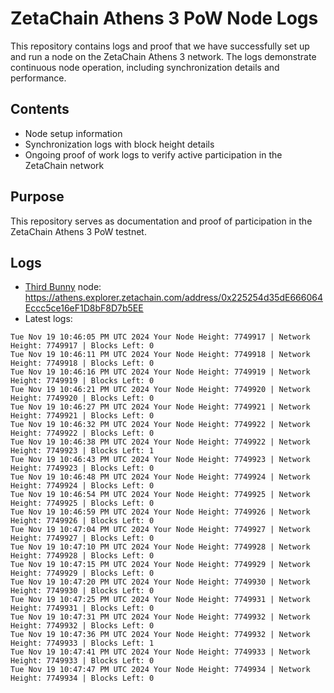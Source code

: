 # ZetaChain Athens 3 PoW Node Logs
This repository contains logs and proof that we have successfully set up and run a node on the ZetaChain Athens 3 network. The logs demonstrate continuous node operation, including synchronization details and performance.

## Contents
- Node setup information
- Synchronization logs with block height details
- Ongoing proof of work logs to verify active participation in the ZetaChain network

## Purpose
This repository serves as documentation and proof of participation in the ZetaChain Athens 3 PoW testnet.

## Logs

- [Third Bunny](https://thirdbunny.xyz/) node: https://athens.explorer.zetachain.com/address/0x225254d35dE666064Eccc5ce16eF1D8bF8D7b5EE
- Latest logs:
```
Tue Nov 19 10:46:05 PM UTC 2024 Your Node Height: 7749917 | Network Height: 7749917 | Blocks Left: 0
Tue Nov 19 10:46:11 PM UTC 2024 Your Node Height: 7749918 | Network Height: 7749918 | Blocks Left: 0
Tue Nov 19 10:46:16 PM UTC 2024 Your Node Height: 7749919 | Network Height: 7749919 | Blocks Left: 0
Tue Nov 19 10:46:21 PM UTC 2024 Your Node Height: 7749920 | Network Height: 7749920 | Blocks Left: 0
Tue Nov 19 10:46:27 PM UTC 2024 Your Node Height: 7749921 | Network Height: 7749921 | Blocks Left: 0
Tue Nov 19 10:46:32 PM UTC 2024 Your Node Height: 7749922 | Network Height: 7749922 | Blocks Left: 0
Tue Nov 19 10:46:38 PM UTC 2024 Your Node Height: 7749922 | Network Height: 7749923 | Blocks Left: 1
Tue Nov 19 10:46:43 PM UTC 2024 Your Node Height: 7749923 | Network Height: 7749923 | Blocks Left: 0
Tue Nov 19 10:46:48 PM UTC 2024 Your Node Height: 7749924 | Network Height: 7749924 | Blocks Left: 0
Tue Nov 19 10:46:54 PM UTC 2024 Your Node Height: 7749925 | Network Height: 7749925 | Blocks Left: 0
Tue Nov 19 10:46:59 PM UTC 2024 Your Node Height: 7749926 | Network Height: 7749926 | Blocks Left: 0
Tue Nov 19 10:47:04 PM UTC 2024 Your Node Height: 7749927 | Network Height: 7749927 | Blocks Left: 0
Tue Nov 19 10:47:10 PM UTC 2024 Your Node Height: 7749928 | Network Height: 7749928 | Blocks Left: 0
Tue Nov 19 10:47:15 PM UTC 2024 Your Node Height: 7749929 | Network Height: 7749929 | Blocks Left: 0
Tue Nov 19 10:47:20 PM UTC 2024 Your Node Height: 7749930 | Network Height: 7749930 | Blocks Left: 0
Tue Nov 19 10:47:25 PM UTC 2024 Your Node Height: 7749931 | Network Height: 7749931 | Blocks Left: 0
Tue Nov 19 10:47:31 PM UTC 2024 Your Node Height: 7749932 | Network Height: 7749932 | Blocks Left: 0
Tue Nov 19 10:47:36 PM UTC 2024 Your Node Height: 7749932 | Network Height: 7749933 | Blocks Left: 1
Tue Nov 19 10:47:41 PM UTC 2024 Your Node Height: 7749933 | Network Height: 7749933 | Blocks Left: 0
Tue Nov 19 10:47:47 PM UTC 2024 Your Node Height: 7749934 | Network Height: 7749934 | Blocks Left: 0
```
